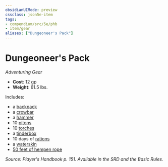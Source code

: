 ```yaml
---
obsidianUIMode: preview
cssclass: json5e-item
tags:
- compendium/src/5e/phb
- item/gear
aliases: ["Dungeoneer's Pack"]
---
```

# Dungeoneer's Pack
*Adventuring Gear*  

- **Cost**: 12 gp
- **Weight**: 61.5 lbs.

Includes:

- a [backpack](/compendium/items/backpack.md)  
- a [crowbar](/compendium/items/crowbar.md)  
- a [hammer](/compendium/items/hammer.md)  
- 10 [pitons](/compendium/items/piton.md)  
- 10 [torches](/compendium/items/torch.md)  
- a [tinderbox](/compendium/items/tinderbox.md)  
- 10 days of [rations](/compendium/items/rations-1-day.md)  
- a [waterskin](/compendium/items/waterskin.md)  
- [50 feet of hempen rope](/compendium/items/hempen-rope-50-feet.md)  

*Source: Player's Handbook p. 151. Available in the SRD and the Basic Rules.*